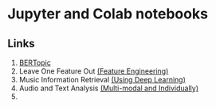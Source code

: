 # Jupyter and Colab notebooks

## Links

1. [BERTopic](https://github.com/MaartenGr/BERTopic)
1. Leave One Feature Out [(Feature Engineering)](https://github.com/aerdem4/lofo-importance)
2. Music Information Retrieval [(Using Deep Learning)](https://github.com/keunwoochoi/dl4mir)
3. Audio and Text Analysis [(Multi-modal and Individually)](https://github.com/sergiooramas/tartarus)
4. 
